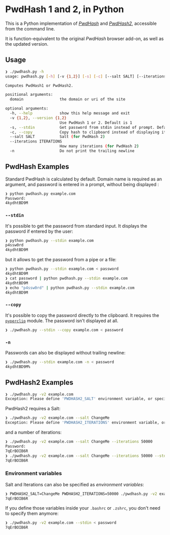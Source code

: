 # PwdHash 1 and 2, in Python

This is a Python implementation of [*PwdHash*](http://pwdhash.com/) and [*PwdHash2*](https://gwuk.github.io/PwdHash2/), accessible from the command line.

It is function-equivalent to the original *PwdHash* browser add-on, as well as the updated version.

## Usage

```bash
❯ ./pwdhash.py -h
usage: pwdhash.py [-h] [-v {1,2}] [-s] [-c] [--salt SALT] [--iterations ITERATIONS] [-n] domain

Computes PwdHash1 or PwdHash2.

positional arguments:
  domain                the domain or uri of the site

optional arguments:
  -h, --help            show this help message and exit
  -v {1,2}, --version {1,2}
                        Use PwdHash 1 or 2. Default is 1
  -s, --stdin           Get password from stdin instead of prompt. Default is prompt
  -c, --copy            Copy hash to clipboard instead of displaying it. Default is display
  --salt SALT           Salt (for PwdHash 2)
  --iterations ITERATIONS
                        How many iterations (for PwdHash 2)
  -n                    Do not print the trailing newline
```

## PwdHash Examples

Standard PwdHash is calculated by default. Domain name is required as an argument, and password is entered in a prompt, without being displayed :

```bash
❯ python pwdhash.py example.com
Password: 
4kydhtBD9M
```

###  `--stdin`

It's possible to get the password from standard input. It displays the password if entered by the user:

```bash
❯ python pwdhash.py --stdin example.com
p4ssw0rd
4kydhtBD9M
```

but it allows to get the password from a pipe or a file:

```bash
❯ python pwdhash.py --stdin example.com < password
4kydhtBD9M
❯ cat password | python pwdhash.py --stdin example.com
4kydhtBD9M
❯ echo "p4ssw0rd" | python pwdhash.py --stdin example.com
4kydhtBD9M
```

###  `--copy`

It's possible to copy the password directly to the clipboard. It requires the [`pyperclip`](https://pypi.org/project/pyperclip/) module. The password isn't displayed at all.

```bash
❯ ./pwdhash.py --stdin --copy example.com < password
```

### `-n`

Passwords can also be displayed without trailing newline:

```bash
❯ ./pwdhash.py --stdin example.com -n < password
4kydhtBD9M%
```

## PwdHash2 Examples

```bash
❯ ./pwdhash.py -v2 example.com
Exception: Please define 'PWDHASH2_SALT' environment variable, or specify --salt.
```
PwdHash2 requires a Salt:

```bash
❯ ./pwdhash.py -v2 example.com --salt ChangeMe
Exception: Please define 'PWDHASH2_ITERATIONS' environment variable, or specify --iterations.
```
and a number of iterations:
```bash
❯ ./pwdhash.py -v2 example.com --salt ChangeMe --iterations 50000
Password:
7qErBOIB6R
❯ ./pwdhash.py -v2 example.com --salt ChangeMe --iterations 50000 --stdin < password
7qErBOIB6R
```

### Environment variables

Salt and Iterations can also be specified as *environment variables*:

```bash
❯ PWDHASH2_SALT=ChangeMe PWDHASH2_ITERATIONS=50000 ./pwdhash.py -v2 example.com --stdin < password
7qErBOIB6R
```

If you define those variables inside your `.bashrc` or `.zshrc`, you don't need to specify them anymore:

```bash
❯ ./pwdhash.py -v2 example.com --stdin < password
7qErBOIB6R
```

